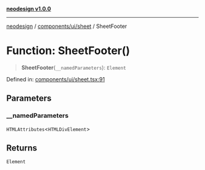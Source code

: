 [**neodesign v1.0.0**](../../../../README.md)

***

[neodesign](../../../../modules.md) / [components/ui/sheet](../README.md) / SheetFooter

# Function: SheetFooter()

> **SheetFooter**(`__namedParameters`): `Element`

Defined in: [components/ui/sheet.tsx:91](https://github.com/mladjom/neodesign/blob/12ebc446849a001345c104056aef95c6372b148e/components/ui/sheet.tsx#L91)

## Parameters

### \_\_namedParameters

`HTMLAttributes`\<`HTMLDivElement`\>

## Returns

`Element`
